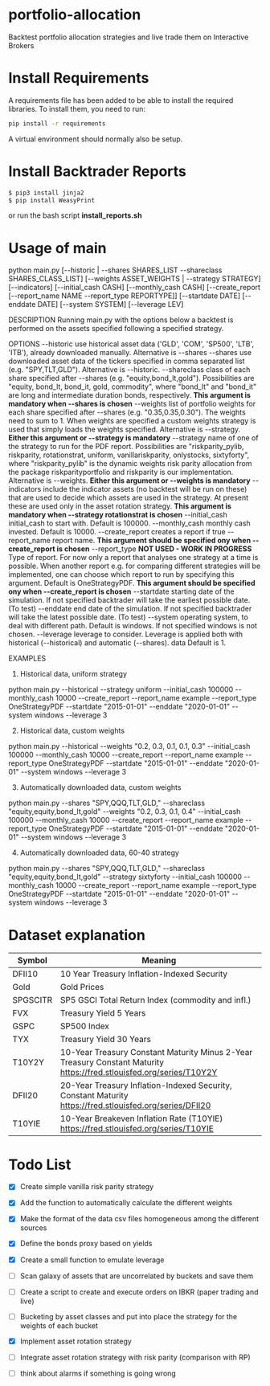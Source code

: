 # portfolio-allocation
Backtest portfolio allocation strategies and live trade them on Interactive Brokers  

# Install Requirements

A requirements file has been added to be able to install the required libraries. To install them, you need to run:

```bash
pip install -r requirements
```

A virtual environment should normally also be setup.


# Install Backtrader Reports

```bash
$ pip3 install jinja2
$ pip install WeasyPrint
```

or run the bash script **install_reports.sh**

# Usage of main

python main.py [--historic | --shares SHARES_LIST --shareclass SHARES_CLASS_LIST] [--weights ASSET_WEIGHTS | --strategy STRATEGY] [--indicators] 
               [--initial_cash CASH] [--monthly_cash CASH] 
               [--create_report [--report_name NAME --report_type REPORTYPE]] 
               [--startdate DATE] [--enddate DATE]
               [--system SYSTEM] [--leverage LEV]

               

DESCRIPTION
Running main.py with the options below a backtest is performed on the assets specified following a specified strategy. 

OPTIONS
--historic             use historical asset data ('GLD', 'COM', 'SP500', 'LTB', 'ITB'), already downloaded manually. Alternative is --shares
--shares               use downloaded asset data of the tickers specified in comma separated list (e.g. "SPY,TLT,GLD"). Alternative is --historic.
--shareclass           class of each share specified after --shares (e.g. "equity,bond_lt,gold"). Possibilities are "equity, bond_lt, bond_it, gold, commodity", where "bond_lt" and "bond_it" are long and intermediate duration bonds, respectively. __This argument is mandatory when --shares is chosen__
--weights              list of portfolio weights for each share specified after --shares (e.g. "0.35,0.35,0.30"). The weights need to sum to 1. When weights are specified a custom weights strategy is used that simply loads the weights specified. Alternative is --strategy. __Either this argument or --strategy is mandatory__
--strategy             name of one of the strategy to run for the PDF report. Possibilities are "riskparity_pylib, riskparity, rotationstrat, uniform, vanillariskparity, onlystocks, sixtyforty", where "riskparity_pylib" is the dynamic weights risk parity allocation from the package riskparityportfolio and riskparity is our implementation.  Alternative is --weights. __Either this argument or --weights is mandatory__
--indicators           include the indicator assets (no backtest will be run on these) that are used to decide which assets are used in the strategy. At present these are used only in the asset rotation strategy.  __This argument is mandatory when --strategy rotationstrat is chosen__
--initial_cash         initial_cash to start with. Default is 100000.
--monthly_cash         monthly cash invested. Default is 10000.
--create_report        creates a report if true
--report_name          report name. __This argument should be specified ony when --create_report is chosen__ 
--report_type          __NOT USED - WORK IN PROGRESS__ Type of report. For now only a report that analyses one strategy at a time is possible. When another report e.g. for comparing different strategies will be implemented, one can choose which report to run by specifying this argument. Default is OneStrategyPDF. __This argument should be specified ony when --create_report is chosen__
--startdate            starting date of the simulation. If not specified backtrader will take the earliest possible date. (To test) 
--enddate              end date of the simulation.  If not specified backtrader will take the latest possible date. (To test)
--system               operating system, to deal with different path. Default is windows. If not specified windows is not chosen.
--leverage             leverage to consider. Leverage is applied both with historical (--historical) and automatic (--shares). data Default is 1. 

EXAMPLES
1. Historical data, uniform strategy

python main.py --historical --strategy uniform --initial_cash 100000 --monthly_cash 10000 --create_report --report_name example --report_type OneStrategyPDF
 --startdate "2015-01-01" --enddate "2020-01-01" --system windows --leverage 3

2. Historical data, custom weights

python main.py --historical --weights "0.2, 0.3, 0.1, 0.1, 0.3" --initial_cash 100000 --monthly_cash 10000 --create_report --report_name example --report_type OneStrategyPDF
 --startdate "2015-01-01" --enddate "2020-01-01" --system windows --leverage 3
 
 3. Automatically downloaded data, custom weights

python main.py --shares "SPY,QQQ,TLT,GLD," --shareclass "equity,equity,bond_lt,gold" --weights "0.2, 0.3, 0.1, 0.4" --initial_cash 100000 --monthly_cash 10000 --create_report --report_name example --report_type OneStrategyPDF --startdate "2015-01-01" --enddate "2020-01-01" --system windows --leverage 3

4. Automatically downloaded data, 60-40 strategy

python main.py --shares "SPY,QQQ,TLT,GLD," --shareclass "equity,equity,bond_lt,gold" --strategy sixtyforty --initial_cash 100000 --monthly_cash 10000 --create_report --report_name example --report_type OneStrategyPDF --startdate "2015-01-01" --enddate "2020-01-01" --system windows --leverage 3


# Dataset explanation
| Symbol  |                  Meaning                            																					|
|---------|-----------------------------------------------------------------------------------------------------------------------------------------|
| DFII10  |     10 Year Treasury Inflation-Indexed Security     																					|
|  Gold   |               Gold Prices                           																					|
|SPGSCITR |  SP5 GSCI Total Return Index (commodity and infl.)  																					|
|  FVX    |          Treasury Yield 5 Years                     																					|
|  GSPC   |               SP500 Index                           																					|
|  TYX    |          Treasury Yield 30 Years                    																					|
|  T10Y2Y |          10-Year Treasury Constant Maturity Minus 2-Year Treasury Constant Maturity https://fred.stlouisfed.org/series/T10Y2Y           |
|  DFII20 |          20-Year Treasury Inflation-Indexed Security, Constant Maturity https://fred.stlouisfed.org/series/DFII20                       |
|  T10YIE |          10-Year Breakeven Inflation Rate (T10YIE) https://fred.stlouisfed.org/series/T10YIE                                            |

# Todo List
- [X] Create simple vanilla risk parity strategy
- [X] Add the function to automatically calculate the different weights
- [X] Make the format of the data csv files homogeneous among the different sources
- [X] Define the bonds proxy based on yields
- [X] Create a small function to emulate leverage
- [ ] Scan galaxy of assets that are uncorrelated by buckets and save them
- [ ] Create a script to create and execute orders on IBKR (paper trading and live)
- [ ] Bucketing by asset classes and put into place the strategy for the weights of each bucket
- [X] Implement asset rotation strategy
- [ ] Integrate  asset rotation strategy with risk parity (comparison with RP)
- [ ] think about alarms if something is going wrong


